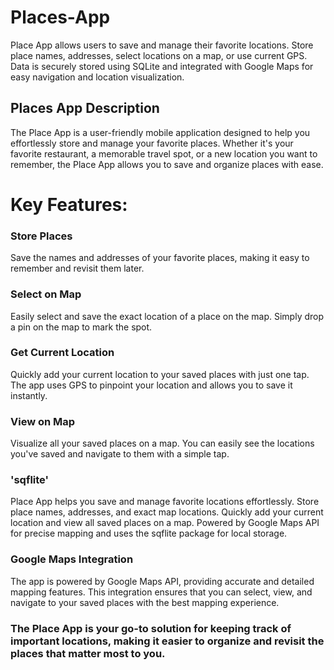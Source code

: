# Places-App
  Place App allows users to save and manage their favorite locations. Store place names, addresses, select locations on a map, or use current GPS. Data is securely stored using SQLite and integrated with Google Maps for easy navigation and location visualization.


## Places App Description

The Place App is a user-friendly mobile application designed to help you effortlessly store and manage your favorite places. Whether it's your favorite restaurant, a memorable travel spot, or a new location you want to remember, the Place App allows you to save and organize places with ease.


# Key Features:
### Store Places 
Save the names and addresses of your favorite places, making it easy to remember and revisit them later.

### Select on Map 
Easily select and save the exact location of a place on the map. Simply drop a pin on the map to mark the spot.

### Get Current Location
Quickly add your current location to your saved places with just one tap. The app uses GPS to pinpoint your location and allows you to save it instantly.

### View on Map
Visualize all your saved places on a map. You can easily see the locations you've saved and navigate to them with a simple tap.

### 'sqflite'
Place App helps you save and manage favorite locations effortlessly. Store place names, addresses, and exact map locations. Quickly add your current location and view all saved places on a map. Powered by Google Maps API for precise mapping and uses the sqflite package for local storage.

### Google Maps Integration
The app is powered by Google Maps API, providing accurate and detailed mapping features. This integration ensures that you can select, view, and navigate to your saved places with the best mapping experience.

### The Place App is your go-to solution for keeping track of important locations, making it easier to organize and revisit the places that matter most to you.
